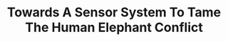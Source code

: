---
layout: publications
categories: publications 
title: "Towards A Sensor System To Tame The Human Elephant Conflict"
authors: Charitha Elvitigala, Eranda Tennakoon, Ayyoob Hamza, Yasith Lokuge, Kasun De Zoysa, Chamath Keppitiyagama, Venkat Iyer, Kasun Hewage, Thiemo Voigt
conference: Sensors Applications Symposium (SAS), 2015 IEEE
conferenceinfo: 
---